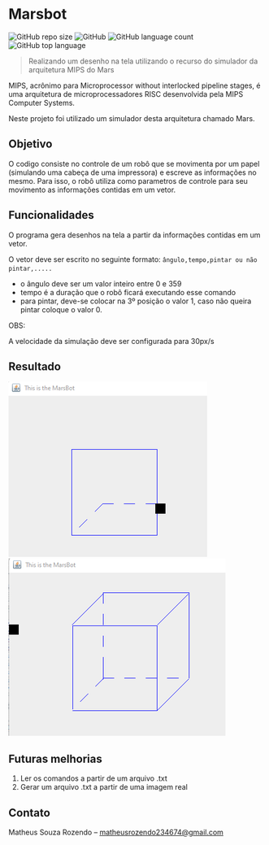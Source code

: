 # Marsbot
![GitHub repo size](https://img.shields.io/github/repo-size/Matheus-Souza-Rozendo/marsbot)
![GitHub](https://img.shields.io/github/license/Matheus-Souza-Rozendo/marsbot)
![GitHub language count](https://img.shields.io/github/languages/count/Matheus-Souza-Rozendo/marsbot)
![GitHub top language](https://img.shields.io/github/languages/top/Matheus-Souza-Rozendo/marsbot)
> Realizando um desenho na tela utilizando o recurso do simulador da arquitetura MIPS do Mars

MIPS, acrônimo para Microprocessor without interlocked pipeline stages, é uma arquitetura de microprocessadores RISC desenvolvida pela MIPS Computer Systems.

Neste projeto foi utilizado um simulador desta arquitetura chamado Mars.

## Objetivo
O codigo consiste no controle de um robô que se movimenta por um papel (simulando uma cabeça de uma impressora) e escreve as informações no mesmo. Para isso, o robô utiliza como parametros de controle para seu movimento as informações contidas em um vetor.

## Funcionalidades 
O programa gera desenhos na tela a partir da informações contidas em um vetor.

O vetor deve ser escrito no seguinte formato:
`ângulo,tempo,pintar ou não pintar,.....`
* o ângulo deve ser um valor inteiro entre 0 e 359
* tempo é a duração que o robô ficará executando esse comando
* para pintar, deve-se colocar na 3º posição o valor 1, caso não queira pintar coloque o valor 0.

OBS:

A velocidade da simulação deve ser configurada para 30px/s

## Resultado
![](https://raw.githubusercontent.com/Matheus-Souza-Rozendo/marsbot/main/prints/Screenshot_2.png)
![](https://raw.githubusercontent.com/Matheus-Souza-Rozendo/marsbot/main/prints/Screenshot_1.png)

## Futuras melhorias
1) Ler os comandos a partir de um arquivo .txt
2) Gerar um arquivo .txt a partir de uma imagem real

## Contato

Matheus Souza Rozendo  – matheusrozendo234674@gmail.com
